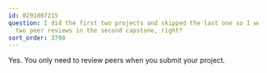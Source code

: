 ```yaml
---
id: 0291007215
question: I did the first two projects and skipped the last one so I wouldn't have
  two peer reviews in the second capstone, right?
sort_order: 3790
---
```


Yes. You only need to review peers when you submit your project.